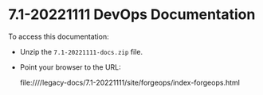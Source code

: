 # 7.1-20221111 DevOps Documentation

To access this documentation:

* Unzip the `7.1-20221111-docs.zip` file.

* Point your browser to the URL: 
  
  file:///<path-to-forgeops>/legacy-docs/7.1-20221111/site/forgeops/index-forgeops.html
  